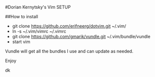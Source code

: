 #Dorian Kernytsky's Vim SETUP

##How to install

* git clone https://github.com/erifneerg/dotvim.git ~/.vim/
* ln -s ~/.vim/vimrc ~/.vimrc 
* git clone https://github.com/gmarik/vundle.git ~/.vim/bundle/vundle
* start vim

Vundle will get all the bundles I use and can update as needed.

Enjoy

dk
